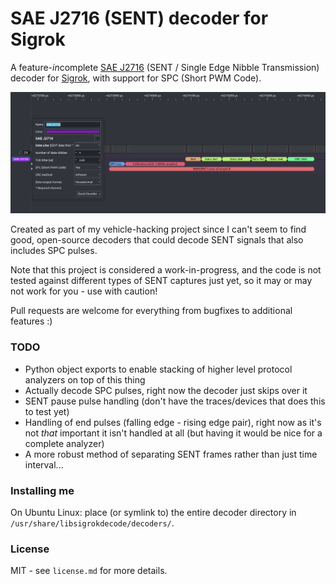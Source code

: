 # SAE J2716 (SENT) decoder for Sigrok
A feature-*in*complete [SAE J2716](https://www.sae.org/standards/content/j2716_201001/) (SENT / Single Edge Nibble Transmission) decoder for [Sigrok](https://sigrok.org/wiki/Main_Page), with support for SPC (Short PWM Code).

![Example image of the decoder in action](/decoder.png?raw=true "SENT decoder with SPC support")

Created as part of my vehicle-hacking project since I can't seem to find good, open-source decoders that could decode SENT signals that also includes SPC pulses.

Note that this project is considered a work-in-progress, and the code is not tested against different types of SENT captures just yet, so it may or may not work for you - use with caution!

Pull requests are welcome for everything from bugfixes to additional features :)

### TODO

* Python object exports to enable stacking of higher level protocol analyzers on top of this thing
* Actually decode SPC pulses, right now the decoder just skips over it
* SENT pause pulse handling (don't have the traces/devices that does this to test yet)
* Handling of end pulses (falling edge - rising edge pair), right now as it's not *that* important it isn't handled at all (but having it would be nice for a complete analyzer)
* A more robust method of separating SENT frames rather than just time interval...

### Installing me
On Ubuntu Linux: place (or symlink to) the entire decoder directory in `/usr/share/libsigrokdecode/decoders/`.

### License
MIT - see `license.md` for more details.